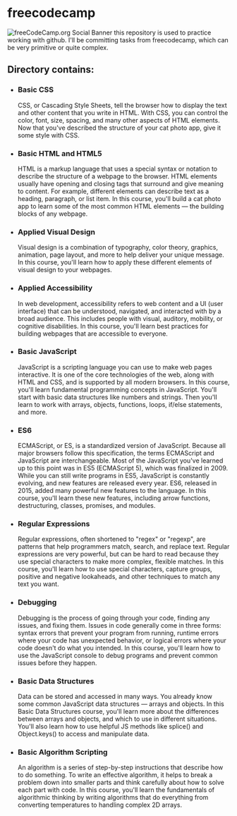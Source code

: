 # freecodecamp
![freeCodeCamp.org Social Banner](https://s3.amazonaws.com/freecodecamp/wide-social-banner.png)
this repository is used to practice working with github. I'll be committing tasks from freecodecamp, which can be very primitive or quite complex.

<h2>Directory contains:</h2>
<ul>
  <li>
  <h3>Basic CSS</h3>
  <p>CSS, or Cascading Style Sheets, tell the browser how to display the text and other content that you write in HTML. With CSS, you can control the color, font, size, spacing, and many other aspects of HTML elements. Now that you've described the structure of your cat photo app, give it some style with CSS.</p>
  </li>
  <li>
  <h3>Basic HTML and HTML5</h3>
  <p>HTML is a markup language that uses a special syntax or notation to describe the structure of a webpage to the browser. HTML elements usually have opening and closing tags that surround and give meaning to content. For example, different elements can describe text as a heading, paragraph, or list item. In this course, you'll build a cat photo app to learn some of the most common HTML elements — the building blocks of any webpage.</p>
  </li>
  <li>
  <h3>Applied Visual Design</h3>
  <p>Visual design is a combination of typography, color theory, graphics, animation, page layout, and more to help deliver your unique message.
In this course, you'll learn how to apply these different elements of visual design to your webpages.</p>
  </li>
   <li>
  <h3>Applied Accessibility</h3>
  <p>In web development, accessibility refers to web content and a UI (user interface) that can be understood, navigated, and interacted with by a broad audience. This includes people with visual, auditory, mobility, or cognitive disabilities. In this course, you'll learn best practices for building webpages that are accessible to everyone.</p>
  </li>
  <li>
  <h3>Basic JavaScript</h3>
  <p>JavaScript is a scripting language you can use to make web pages interactive. It is one of the core technologies of the web, along with HTML and CSS, and is supported by all modern browsers. In this course, you'll learn fundamental programming concepts in JavaScript. You'll start with basic data structures like numbers and strings. Then you'll learn to work with arrays, objects, functions, loops, if/else statements, and more.</p>
  </li>
  <li>
  <h3>ES6</h3>
  <p>ECMAScript, or ES, is a standardized version of JavaScript. Because all major browsers follow this specification, the terms ECMAScript and JavaScript are interchangeable. Most of the JavaScript you've learned up to this point was in ES5 (ECMAScript 5), which was finalized in 2009. While you can still write programs in ES5, JavaScript is constantly evolving, and new features are released every year. ES6, released in 2015, added many powerful new features to the language. In this course, you'll learn these new features, including arrow functions, destructuring, classes, promises, and modules.</p>
  </li>
  <li>
  <h3>Regular Expressions</h3>
  <p>Regular expressions, often shortened to "regex" or "regexp", are patterns that help programmers match, search, and replace text. Regular expressions are very powerful, but can be hard to read because they use special characters to make more complex, flexible matches. In this course, you'll learn how to use special characters, capture groups, positive and negative lookaheads, and other techniques to match any text you want.</p>
  </li>
  <li>
  <h3>Debugging</h3>
  <p>Debugging is the process of going through your code, finding any issues, and fixing them. Issues in code generally come in three forms: syntax errors that prevent your program from running, runtime errors where your code has unexpected behavior, or logical errors where your code doesn't do what you intended. In this course, you'll learn how to use the JavaScript console to debug programs and prevent common issues before they happen.</p>
  </li>
  <li>
  <h3>Basic Data Structures</h3>
  <p>Data can be stored and accessed in many ways. You already know some common JavaScript data structures — arrays and objects. In this Basic Data Structures course, you'll learn more about the differences between arrays and objects, and which to use in different situations. You'll also learn how to use helpful JS methods like splice() and Object.keys() to access and manipulate data.</p>
  </li>
  <li>
  <h3>Basic Algorithm Scripting</h3>
  <p>An algorithm is a series of step-by-step instructions that describe how to do something.
To write an effective algorithm, it helps to break a problem down into smaller parts and think carefully about how to solve each part with code.
In this course, you'll learn the fundamentals of algorithmic thinking by writing algorithms that do everything from converting temperatures to handling complex 2D arrays.</p>
  </li>
</ul>
